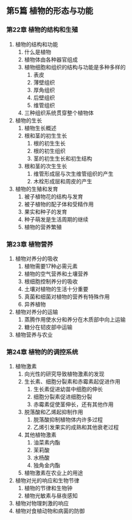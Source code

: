 ## 第5篇 植物的形态与功能
### 第22章 植物的结构和生殖
1. 植物的结构和功能
	1. 什么是植物
	2. 植物体由各种器官组成
	3. 植物细胞和组织的结构与功能是多种多样的
		1. 表皮
		2. 薄壁组织
		3. 厚角组织
		4. 后壁组织
		5. 维管组织
	4. 三种组织系统贯穿整个植物体
2. 植物的生长
	1. 植物生长概述
	2. 根和茎的初生生长
		1. 根的初生生长
		2. 根的初生组织
		3. 茎的初生生长和初生结构
	3. 根和茎的次生生长
		1. 维管形成层与次生维管组织的产生
		2. 木栓形成层和周皮的产生
3. 植物的生殖和发育
	1. 被子植物花的结构与发育
	2. 被子植物的配子体和受精作用
	3. 果实和种子的发育
	4. 种子萌发是生活周期的继续
	5. 植物的营养繁殖
### 第23章 植物营养
1. 植物对养分的吸收
	1. 植物需要17种必需元素
	2. 植物的空气营养和土壤营养
	3. 根细胞控制养分的吸收
	4. 土壤对植物的生活十分重要
	5. 真菌和细菌对植物的营养有特殊作用
	6. 异养植物
2. 植物对养分的运输
	1. 蒸腾作用使水分和养分在木质部中向上运输
	2. 糖分在韧皮部中运输
3. 植物营养与农业
### 第24章 植物的的调控系统
1. 植物激素
	1. 向光性的研究导致植物激素的发现
	2. 生长素、细胞分裂素和赤霉素起促进作用
		1. 生长素促进幼苗中细胞的伸长
		2. 细胞分裂素促进细胞分裂
		3. 赤霉素促使茎伸长，还有其他作用
	3. 脱落酸和乙烯起抑制作用
		1. 脱落酸抑制植物体内许多过程
		2. 乙烯引发果实的成熟和其他衰老过程
	4. 其他植物激素
		1. 油菜素内酯
		2. 茉莉酸
		3. 水杨酸
		4. 独角金内酯
	5. 植物激素在农业上的用途
2. 植物对光的响应和生物节律
	1. 植物的节律和生物钟
	2. 植物光敏素与昼夜感知
3. 植物对物理刺激的响应
4. 植物对食植动物和病菌的防御

